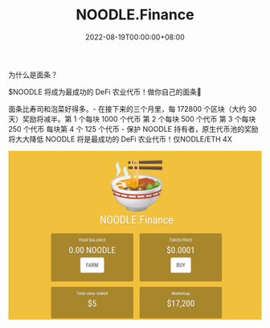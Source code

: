 ﻿---
title: "NOODLE.Finance"
description: "$NOODLE 将成为最成功的 DeFi 农业代币！做你自己的面条🍜"
date: 2022-08-19T00:00:00+08:00
lastmod: 2022-08-19T00:00:00+08:00
draft: false
authors: ["浮尘"]
featuredImage: "noodle-finance.png"
tags: ["DeFi","NOODLE.Finance"]
categories: ["nfts"]
nfts: ["DeFi"]
blockchain: "ETH"
website: "https://noodle.finance"
twitter: "https://twitter.com/noodle_finance"
discord: ""
telegram: "https://t.me/noodle_finance"
github: ""
youtube: ""
twitch: ""
facebook: ""
instagram: ""
reddit: ""
medium: ""
steam: ""
gitbook: ""
googleplay: ""
appstore: ""
status: "Live"
weight: 
lightgallery: true
toc: true
pinned: false
recommend: false
recommend1: false
---
为什么是面条？

$NOODLE 将成为最成功的 DeFi 农业代币！做你自己的面条🍜

面条比寿司和泡菜好得多。- 在接下来的三个月里，每 172800 个区块（大约 30 天）奖励将减半。第 1 个每块 1000 个代币 第 2 个每块 500 个代币 第 3 个每块 250 个代币 每块第 4 个 125 个代币 - 保护 NOODLE 持有者，原生代币池的奖励将大大降低 NOODLE 将是最成功的 DeFi 农业代币！仅NODLE/ETH 4X

![1](1654644531.png)